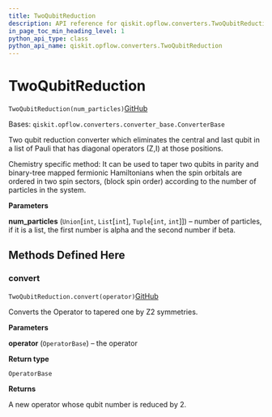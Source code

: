 ```yaml
---
title: TwoQubitReduction
description: API reference for qiskit.opflow.converters.TwoQubitReduction
in_page_toc_min_heading_level: 1
python_api_type: class
python_api_name: qiskit.opflow.converters.TwoQubitReduction
---
```


# TwoQubitReduction

<span id="qiskit.opflow.converters.TwoQubitReduction" />

`TwoQubitReduction(num_particles)`[GitHub](https://github.com/qiskit/qiskit/tree/stable/0.20/qiskit/opflow/converters/two_qubit_reduction.py "view source code")

Bases: `qiskit.opflow.converters.converter_base.ConverterBase`

Two qubit reduction converter which eliminates the central and last qubit in a list of Pauli that has diagonal operators (Z,I) at those positions.

Chemistry specific method: It can be used to taper two qubits in parity and binary-tree mapped fermionic Hamiltonians when the spin orbitals are ordered in two spin sectors, (block spin order) according to the number of particles in the system.

**Parameters**

**num\_particles** (`Union`\[`int`, `List`\[`int`], `Tuple`\[`int`, `int`]]) – number of particles, if it is a list, the first number is alpha and the second number if beta.

## Methods Defined Here

### convert

<span id="qiskit.opflow.converters.TwoQubitReduction.convert" />

`TwoQubitReduction.convert(operator)`[GitHub](https://github.com/qiskit/qiskit/tree/stable/0.20/qiskit/opflow/converters/two_qubit_reduction.py "view source code")

Converts the Operator to tapered one by Z2 symmetries.

**Parameters**

**operator** (`OperatorBase`) – the operator

**Return type**

`OperatorBase`

**Returns**

A new operator whose qubit number is reduced by 2.

